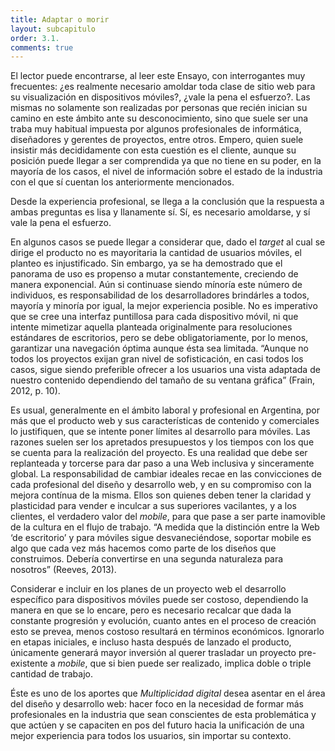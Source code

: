 ```yaml
---
title: Adaptar o morir
layout: subcapitulo
order: 3.1.
comments: true
---
```


El lector puede encontrarse, al leer este Ensayo, con interrogantes muy frecuentes: ¿es realmente necesario amoldar toda clase de sitio web para su visualización en dispositivos móviles?, ¿vale la pena el esfuerzo?. Las mismas no solamente son realizadas por personas que recién inician su camino en este ámbito ante su desconocimiento, sino que suele ser una traba muy habitual impuesta por algunos profesionales de informática, diseñadores y gerentes de proyectos, entre otros. Empero, quien suele insistir más decididamente con esta cuestión es el cliente, aunque su posición puede llegar a ser comprendida ya que no tiene en su poder, en la mayoría de los casos, el nivel de información sobre el estado de la industria con el que sí cuentan los anteriormente mencionados.

Desde la experiencia profesional, se llega a la conclusión que la respuesta a ambas preguntas es lisa y llanamente sí. Sí, es necesario amoldarse, y sí vale la pena el esfuerzo.

En algunos casos se puede llegar a considerar que, dado el _target_ al cual se dirige el producto no es mayoritaria la cantidad de usuarios móviles, el planteo es injustificado. Sin embargo, ya se ha demostrado que el panorama de uso es propenso a mutar constantemente, creciendo de manera exponencial. Aún si continuase siendo mínoría este número de individuos, es responsabilidad de los desarrolladores brindárles a todos, mayoría y minoría por igual, la mejor experiencia posible. No es imperativo que se cree una interfaz puntillosa para cada dispositivo móvil, ni que intente mimetizar aquella planteada originalmente para resoluciones estándares de escritorios, pero se debe obligatoriamente, por lo menos, garantizar una navegación óptima aunque ésta sea limitada. “Aunque no todos los proyectos exijan gran nivel de sofisticación, en casi todos los casos, sigue siendo preferible ofrecer a los usuarios una vista adaptada de nuestro contenido dependiendo del tamaño de su ventana gráfica” (Frain, 2012, p. 10).

Es usual, generalmente en el ámbito laboral y profesional en Argentina, por más que el producto web y sus características de contenido y comerciales lo justifiquen, que se intente poner límites al desarrollo para móviles. Las razones suelen ser los apretados presupuestos y los tiempos con los que se cuenta para la realización del proyecto. Es una realidad que debe ser replanteada y torcerse para dar paso a una Web inclusiva y sinceramente global. La responsabilidad de cambiar ideales recae en las convicciones de cada profesional del diseño y desarrollo web, y en su compromiso con la mejora contínua de la misma. Ellos son quienes deben tener la claridad y plasticidad para vender e inculcar a sus superiores vacilantes, y a los clientes, el verdadero valor del _mobile_, para que pase a ser parte inamovible de la cultura en el flujo de trabajo. “A medida que la distinción entre la Web ‘de escritorio’ y para móviles sigue desvaneciéndose, soportar mobile es algo que cada vez más hacemos como parte de los diseños que construimos. Debería convertirse en una segunda naturaleza para nosotros” (Reeves, 2013).

Considerar e incluir en los planes de un proyecto web el desarrollo específico para dispositivos móviles puede ser costoso, dependiendo la manera en que se lo encare, pero es necesario recalcar que dada la constante progresión y evolución, cuanto antes en el proceso de creación esto se prevea, menos costoso resultará en términos económicos. Ignorarlo en etapas iniciales, e incluso hasta después de lanzado el producto, únicamente generará mayor inversión al querer trasladar un proyecto pre-existente a _mobile_, que si bien puede ser realizado, implica doble o triple cantidad de trabajo.

Éste es uno de los aportes que _Multiplicidad digital_ desea asentar en el área del diseño y desarrollo web: hacer foco en la necesidad de formar más profesionales en la industria que sean conscientes de esta problemática y que actúen y se capaciten en pos del futuro hacia la unificación de una mejor experiencia para todos los usuarios, sin importar su contexto.
